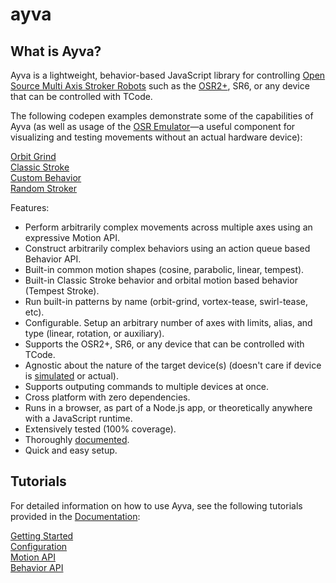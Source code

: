 # ayva
## What is Ayva?
Ayva is a lightweight, behavior-based JavaScript library for controlling <a href="https://www.patreon.com/tempestvr" target="_blank">Open Source Multi Axis Stroker Robots</a> such as the <a href="https://www.thingiverse.com/thing:4843410" target="_blank">OSR2+</a>, SR6, or any device that can be controlled with TCode.

The following codepen examples demonstrate some of the capabilities of Ayva (as well as usage of the <a href="https://github.com/ayvajs/osr-emu" target="_blank">OSR Emulator</a>—a useful component for visualizing and testing movements without an actual hardware device):

<a href="https://ayvajs.github.io/ayvajs-docs/orbit-grind-example.html" target="_blank">Orbit Grind</a>  
<a href="https://ayvajs.github.io/ayvajs-docs/classic-stroke-example.html" target="_blank">Classic Stroke</a>  
<a href="https://ayvajs.github.io/ayvajs-docs/custom-behavior-example.html" target="_blank">Custom Behavior</a>  
<a href="https://ayvajs.github.io/ayvajs-docs/random-stroker-example.html" target="_blank">Random Stroker</a>     

Features:
- Perform arbitrarily complex movements across multiple axes using an expressive Motion API.
- Construct arbitrarily complex behaviors using an action queue based Behavior API.
- Built-in common motion shapes (cosine, parabolic, linear, tempest).
- Built-in Classic Stroke behavior and orbital motion based behavior (Tempest Stroke).
- Run built-in patterns by name (orbit-grind, vortex-tease, swirl-tease, etc).
- Configurable. Setup an arbitrary number of axes with limits, alias, and type (linear, rotation, or auxiliary).
- Supports the OSR2+, SR6, or any device that can be controlled with TCode.
- Agnostic about the nature of the target device(s) (doesn't care if device is <a href="https://github.com/ayvajs/osr-emu" target="_blank">simulated</a> or actual).
- Supports outputing commands to multiple devices at once.
- Cross platform with zero dependencies.
- Runs in a browser, as part of a Node.js app, or theoretically anywhere with a JavaScript runtime.
- Extensively tested (100% coverage).
- Thoroughly <a href="https://ayvajs.github.io/ayvajs-docs/index.html" target="_blank">documented</a>.
- Quick and easy setup.

## Tutorials
For detailed information on how to use Ayva, see the following tutorials provided in the <a href="https://ayvajs.github.io/ayvajs-docs/index.html" target="_blank">Documentation</a>:

<a href="https://ayvajs.github.io/ayvajs-docs/tutorial-getting-started.html" target="_blank">Getting Started</a>  
<a href="https://ayvajs.github.io/ayvajs-docs/tutorial-configuration.html" target="_blank">Configuration</a>  
<a href="https://ayvajs.github.io/ayvajs-docs/tutorial-motion-api.html" target="_blank">Motion API</a>  
<a href="https://ayvajs.github.io/ayvajs-docs/tutorial-behavior-api.html" target="_blank">Behavior API</a>   



